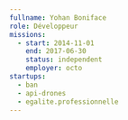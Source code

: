 ```yaml
---
fullname: Yohan Boniface
role: Développeur
missions:
  - start: 2014-11-01
    end: 2017-06-30
    status: independent
    employer: octo
startups:
  - ban
  - api-drones
  - egalite.professionnelle
---
```

